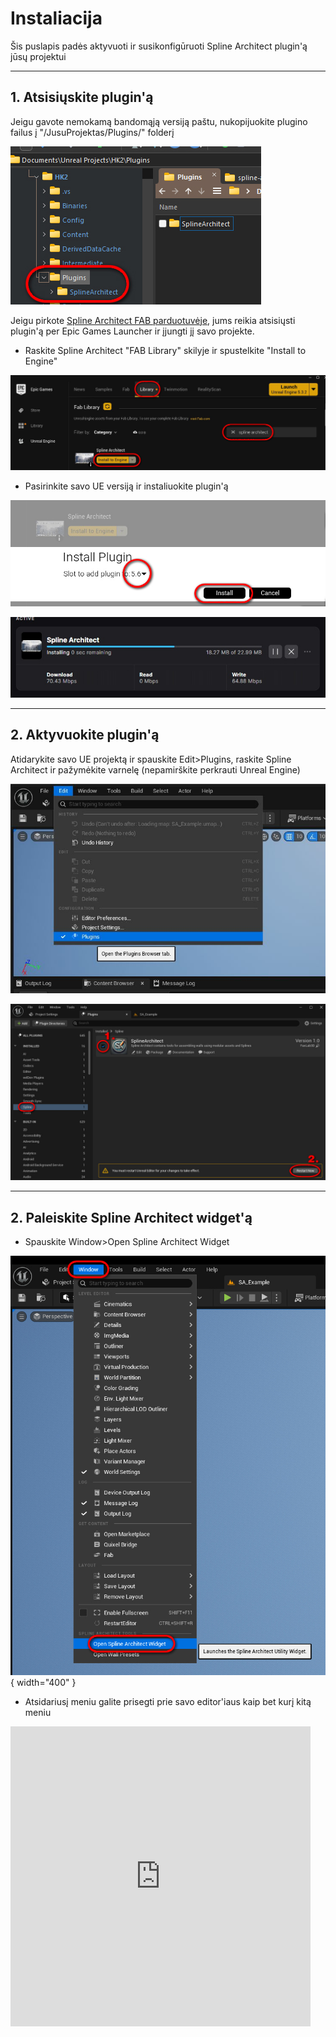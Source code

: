 # Instaliacija

Šis puslapis padės aktyvuoti ir susikonfigūruoti Spline Architect plugin'ą jūsų projektui

--- 

## 1. Atsisiųskite plugin'ą

Jeigu gavote nemokamą bandomąją versiją paštu, nukopijuokite plugino failus į "/JusuProjektas/Plugins/" folderį

![img](assets/folder-copy.jpg)

Jeigu pirkote [Spline Architect FAB parduotuvėje](https://www.fab.com/listings/356b1d13-5080-4418-893d-5a39546bc276), jums reikia atsisiųsti plugin'ą per Epic Games Launcher ir įjungti jį savo projekte.

- Raskite Spline Architect "FAB Library" skilyje ir spustelkite "Install to Engine"

![img](assets/epic-games-launcher.jpg)

- Pasirinkite savo UE versiją ir instaliuokite plugin'ą

![img](assets/engine-ver-select.jpg) 

![img](assets/downloading.jpg)

---

## 2. Aktyvuokite plugin'ą

Atidarykite savo UE projektą ir spauskite Edit>Plugins, raskite Spline Architect ir pažymėkite varnelę (nepamirškite perkrauti Unreal Engine)

![img](assets/edit-plugins.jpg)

![img](assets/plugins.jpg)

---

## 2. Paleiskite Spline Architect widget'ą

- Spauskite Window>Open Spline Architect Widget

![Launch Widget](assets/launch-widget.jpg){ width="400" }

- Atsidariusį meniu galite prisegti prie savo editor'iaus kaip bet kurį kitą meniu

<p><iframe width="480" height="480" src="https://www.youtube.com/embed/3aaD7yW6nKk" title="" frameBorder="0"   allow="accelerometer; autoplay; clipboard-write; encrypted-media; gyroscope; picture-in-picture; web-share"  allowFullScreen></iframe></p>




 



